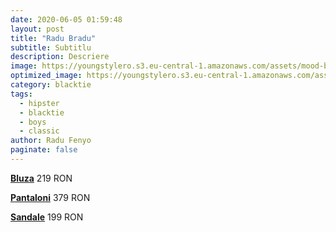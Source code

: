 ```yaml
---
date: 2020-06-05 01:59:48
layout: post
title: "Radu Bradu"
subtitle: Subtitlu
description: Descriere
image: https://youngstylero.s3.eu-central-1.amazonaws.com/assets/mood-board-2.png
optimized_image: https://youngstylero.s3.eu-central-1.amazonaws.com/assets/mood-board-2.png
category: blacktie 
tags:
  - hipster
  - blacktie
  - boys
  - classic
author: Radu Fenyo
paginate: false
---
```

[**Bluza**](http://bit.do/fFRnd) 219 RON

[**Pantaloni**](http://bit.do/fFRnt) 379 RON

[**Sandale**](http://bit.do/fFRnv) 199 RON 
